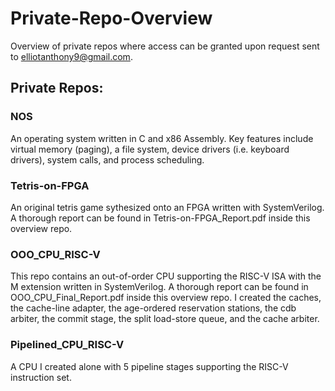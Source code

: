 # Private-Repo-Overview
Overview of private repos where access can be granted upon request sent to elliotanthony9@gmail.com.
## Private Repos:
### NOS
An operating system written in C and x86 Assembly. Key features include virtual memory (paging), a file system, device drivers (i.e. keyboard drivers), system calls, and process scheduling.
### Tetris-on-FPGA
An original tetris game sythesized onto an FPGA written with SystemVerilog. A thorough report can be found in Tetris-on-FPGA_Report.pdf inside this overview repo.
### OOO_CPU_RISC-V
This repo contains an out-of-order CPU supporting the RISC-V ISA with the M extension written in SystemVerilog. A thorough report can be found in OOO_CPU_Final_Report.pdf inside this overview repo. I created the caches, the cache-line adapter, the age-ordered reservation stations, the cdb arbiter, the commit stage, the split load-store queue, and the cache arbiter.
### Pipelined_CPU_RISC-V
A CPU I created alone with 5 pipeline stages supporting the RISC-V instruction set. 
